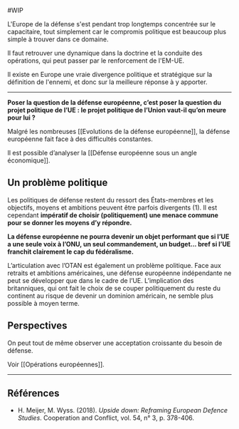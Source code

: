 #WIP 

L'Europe de la défense s'est pendant trop longtemps concentrée sur le capacitaire, tout simplement car le compromis politique est beaucoup plus simple à trouver dans ce domaine.

Il faut retrouver une dynamique dans la doctrine et la conduite des opérations, qui peut passer par le renforcement de l'EM-UE.

Il existe en Europe une vraie divergence politique et stratégique sur la définition de l'ennemi, et donc sur la meilleure réponse à y apporter.

---

**Poser la question de la défense européenne, c’est poser la question du projet politique de l’UE : le projet politique de l’Union vaut-il qu’on meure pour lui ?**

Malgré les nombreuses [[Evolutions de la défense européenne]], la défense européenne fait face à des difficultés constantes. 

Il est possible d’analyser la [[Défense européenne sous un angle économique]].

## Un problème politique

Les politiques de défense restent du ressort des États-membres et les objectifs, moyens et ambitions peuvent être parfois divergents (1). Il est cependant **impératif de choisir (politiquement) une menace commune pour se donner les moyens d’y répondre.**

**La défense européenne ne pourra devenir un objet performant que si l’UE a une seule voix à l’ONU, un seul commandement, un budget... bref si l’UE franchit clairement le cap du fédéralisme.**

L’articulation avec l’OTAN est également un problème politique. Face aux retraits et ambitions américaines, une défense européenne indépendante ne peut se développer que dans le cadre de l’UE. L’implication des britanniques, qui ont fait le choix de se couper politiquement du reste du continent au risque de devenir un dominion américain, ne semble plus possible à moyen terme.

## Perspectives

On peut tout de même observer une acceptation croissante du besoin de défense.

Voir [[Opérations européennes]].

---

## Références

- H. Meijer, M. Wyss. (2018). _Upside down: Reframing European Defence Studies_. Cooperation and Conflict, vol. 54, n° 3, p. 378-406.